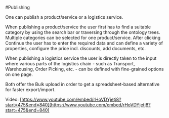 #Publishing

One can publish a product/service or a logistics service.

When publishing a product/service the user first has to find a suitable category by using the search bar or traversing through the ontology trees. Multiple categories can be selected for one product/service. After clicking Continue the user has to enter the required data and can define a variety of properties, configure the price incl. discounts, add documents, etc.

When publishing a logistics service the user is directly taken to the input where various parts of the logistics chain - such as Transport, Warehousing, Order Picking, etc. - can be defined with fine-grained options on one page.

Both offer the Bulk upload in order to get a spreadsheet-based alternative for faster export/import.

Video: [https://www.youtube.com/embed/rHoVDYjetj8?start=475&end=840](https://www.youtube.com/embed/rHoVDYjetj8?start=475&end=840)